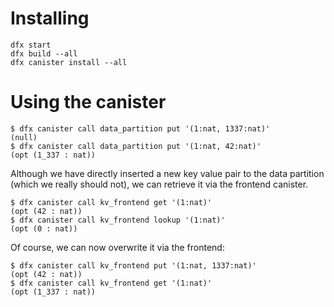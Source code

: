 # Installing

```
dfx start
dfx build --all
dfx canister install --all
```

# Using the canister

```
$ dfx canister call data_partition put '(1:nat, 1337:nat)'
(null)
$ dfx canister call data_partition put '(1:nat, 42:nat)'
(opt (1_337 : nat))
```

Although we have directly inserted a new key value pair to the data partition (which we really should not),
we can retrieve it via the frontend canister.

```
$ dfx canister call kv_frontend get '(1:nat)'
(opt (42 : nat))
$ dfx canister call kv_frontend lookup '(1:nat)'
(opt (0 : nat))
```

Of course, we can now overwrite it via the frontend:
```
$ dfx canister call kv_frontend put '(1:nat, 1337:nat)'
(opt (42 : nat))
$ dfx canister call kv_frontend get '(1:nat)'
(opt (1_337 : nat))
```